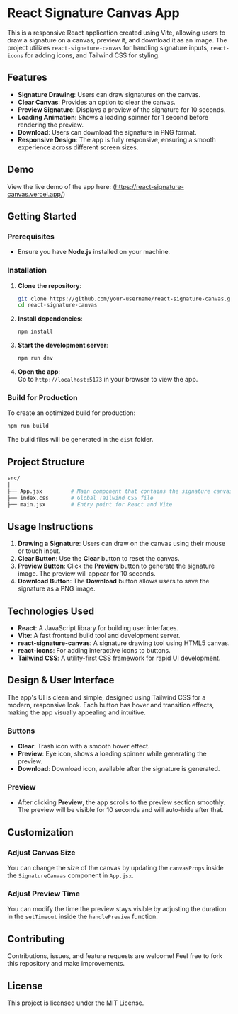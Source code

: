 # React Signature Canvas App

This is a responsive React application created using Vite, allowing users to draw a signature on a canvas, preview it, and download it as an image. The project utilizes `react-signature-canvas` for handling signature inputs, `react-icons` for adding icons, and Tailwind CSS for styling.

## Features

- **Signature Drawing**: Users can draw signatures on the canvas.
- **Clear Canvas**: Provides an option to clear the canvas.
- **Preview Signature**: Displays a preview of the signature for 10 seconds.
- **Loading Animation**: Shows a loading spinner for 1 second before rendering the preview.
- **Download**: Users can download the signature in PNG format.
- **Responsive Design**: The app is fully responsive, ensuring a smooth experience across different screen sizes.

## Demo

View the live demo of the app here: (https://react-signature-canvas.vercel.app/)

## Getting Started

### Prerequisites

- Ensure you have **Node.js** installed on your machine.

### Installation

1. **Clone the repository**:

   ```bash
   git clone https://github.com/your-username/react-signature-canvas.git
   cd react-signature-canvas
   ```

2. **Install dependencies**:

   ```bash
   npm install
   ```

3. **Start the development server**:

   ```bash
   npm run dev
   ```

4. **Open the app**:  
   Go to `http://localhost:5173` in your browser to view the app.

### Build for Production

To create an optimized build for production:

```bash
npm run build
```

The build files will be generated in the `dist` folder.

## Project Structure

```bash
src/
│
├── App.jsx         # Main component that contains the signature canvas logic
├── index.css       # Global Tailwind CSS file
├── main.jsx        # Entry point for React and Vite
```

## Usage Instructions

1. **Drawing a Signature**: Users can draw on the canvas using their mouse or touch input.
2. **Clear Button**: Use the **Clear** button to reset the canvas.
3. **Preview Button**: Click the **Preview** button to generate the signature image. The preview will appear for 10 seconds.
4. **Download Button**: The **Download** button allows users to save the signature as a PNG image.

## Technologies Used

- **React**: A JavaScript library for building user interfaces.
- **Vite**: A fast frontend build tool and development server.
- **react-signature-canvas**: A signature drawing tool using HTML5 canvas.
- **react-icons**: For adding interactive icons to buttons.
- **Tailwind CSS**: A utility-first CSS framework for rapid UI development.

## Design & User Interface

The app's UI is clean and simple, designed using Tailwind CSS for a modern, responsive look. Each button has hover and transition effects, making the app visually appealing and intuitive.

### Buttons
- **Clear**: Trash icon with a smooth hover effect.
- **Preview**: Eye icon, shows a loading spinner while generating the preview.
- **Download**: Download icon, available after the signature is generated.

### Preview
- After clicking **Preview**, the app scrolls to the preview section smoothly. The preview will be visible for 10 seconds and will auto-hide after that.

## Customization

### Adjust Canvas Size
You can change the size of the canvas by updating the `canvasProps` inside the `SignatureCanvas` component in `App.jsx`.

### Adjust Preview Time
You can modify the time the preview stays visible by adjusting the duration in the `setTimeout` inside the `handlePreview` function.

## Contributing

Contributions, issues, and feature requests are welcome! Feel free to fork this repository and make improvements.

## License

This project is licensed under the MIT License.
